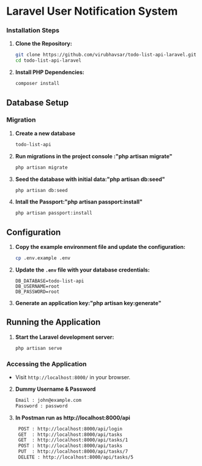 
# Laravel User Notification System

### Installation Steps

1. **Clone the Repository:**
   ```bash
   git clone https://github.com/virubhavsar/todo-list-api-laravel.git
   cd todo-list-api-laravel
   ```

2. **Install PHP Dependencies:**
   ```bash
   composer install
   ```

## Database Setup

### Migration
1. **Create a new database**
    ```bash
    todo-list-api
    ```
2. **Run migrations in the project console :"php artisan migrate"**
    ```bash
    php artisan migrate
    ```
3. **Seed the database with initial data:"php artisan db:seed"**
    ```bash
    php artisan db:seed
    ```
4. **Intall the Passport:"php artisan passport:install"**
    ```bash
    php artisan passport:install
    ```

## Configuration

1. **Copy the example environment file and update the configuration:**
   ```bash
   cp .env.example .env
   ```
2. **Update the `.env` file with your database credentials:**
   ```dotenv
   DB_DATABASE=todo-list-api
   DB_USERNAME=root
   DB_PASSWORD=root
   ```
3. **Generate an application key:"php artisan key:generate"**

## Running the Application

1. **Start the Laravel development server:**
   ```bash
   php artisan serve
   ```
### Accessing the Application
- Visit `http://localhost:8000/` in your browser.

2. **Dummy Username & Password**
    ```bash
    Email : john@example.com
    Password : password
    ```
3. **In Postman run as http://localhost:8000/api**
    ```bash
     POST : http://localhost:8000/api/login
     GET  : http://localhost:8000/api/tasks
     GET  : http://localhost:8000/api/tasks/1
     POST : http://localhost:8000/api/tasks
     PUT  : http://localhost:8000/api/tasks/7
     DELETE : http://localhost:8000/api/tasks/5
    ```

